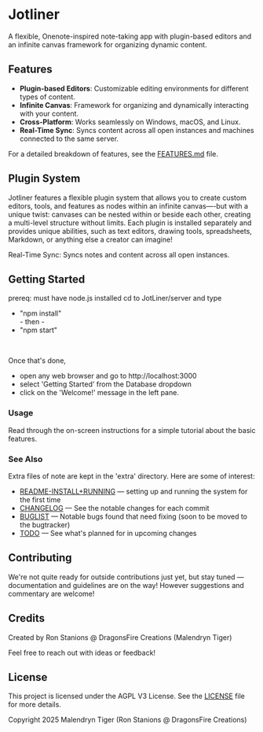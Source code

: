 
# Jotliner
A flexible, Onenote-inspired note-taking app with plugin-based editors and an infinite canvas framework for organizing dynamic content.

## Features
- **Plugin-based Editors**: Customizable editing environments for different types of content.
- **Infinite Canvas**: Framework for organizing and dynamically interacting with your content.
- **Cross-Platform**: Works seamlessly on Windows, macOS, and Linux.
- **Real-Time Sync**: Syncs content across all open instances and machines connected to the same server.

For a detailed breakdown of features, see the [FEATURES.md](FEATURES.md) file.

## Plugin System
Jotliner features a flexible plugin system that allows you to create custom editors, tools, and features as nodes within an infinite canvas—-but with a unique twist: canvases can be nested within or beside each other, creating a multi-level structure without limits. Each plugin is installed separately and provides unique abilities, such as text editors, drawing tools, spreadsheets, Markdown, or anything else a creator can imagine!

Real-Time Sync: Syncs notes and content across all open instances.

## Getting Started
prereq: must have node.js installed
cd to JotLiner/server and type 
- "npm install"
<br>\- then -
- "npm start"

<br>

Once that's done,  
- open any web browser and go to http://localhost:3000
- select 'Getting Started' from the Database dropdown
- click on the 'Welcome!' message in the left pane.


### Usage
Read through the on-screen instructions for a simple tutorial about the basic features.

### See Also
Extra files of note are kept in the 'extra' directory. Here are some of interest:
- [README-INSTALL+RUNNING](extra/README-INSTALL+RUNNING.txt) — setting up and running the system for the first time
- [CHANGELOG](extra/CHANGELOG.txt) — See the notable changes for each commit
- [BUGLIST](extra/BUGLIST.txt) — Notable bugs found that need fixing (soon to be moved to the bugtracker)
- [TODO](extra/TODO.txt) — See what's planned for in upcoming changes

## Contributing

We're not quite ready for outside contributions just yet, but stay tuned — documentation and guidelines are on the way!  However suggestions and commentary are welcome!

## Credits

Created by Ron Stanions @ DragonsFire Creations (Malendryn Tiger)

Feel free to reach out with ideas or feedback!


## License

This project is licensed under the AGPL V3 License. See the [LICENSE](LICENSE) file for more details.

Copyright 2025 Malendryn Tiger (Ron Stanions @ DragonsFire Creations)

